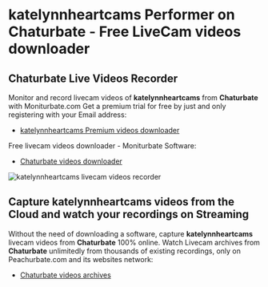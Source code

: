 # katelynnheartcams Performer on Chaturbate - Free LiveCam videos downloader

## Chaturbate Live Videos Recorder

Monitor and record livecam videos of **katelynnheartcams** from **Chaturbate** with Moniturbate.com
Get a premium trial for free by just and only registering with your Email address:
* [katelynnheartcams Premium videos downloader](https://moniturbate.com/request-demo-licence-key.html)

Free livecam videos downloader - Moniturbate Software:
* [Chaturbate videos downloader](https://moniturbate.com/moniturbate-download-software.html)

![katelynnheartcams livecam videos recorder](https://peachurnet.com/templates/moniturbate-software.png)


## Capture katelynnheartcams videos from the Cloud and watch your recordings on Streaming

Without the need of downloading a software, capture **katelynnheartcams** livecam videos from **Chaturbate** 100% online.
Watch Livecam archives from **Chaturbate** unlimitedly from thousands of existing recordings, only on Peachurbate.com and its websites network:
* [Chaturbate videos archives](https://peachurnet.com/)